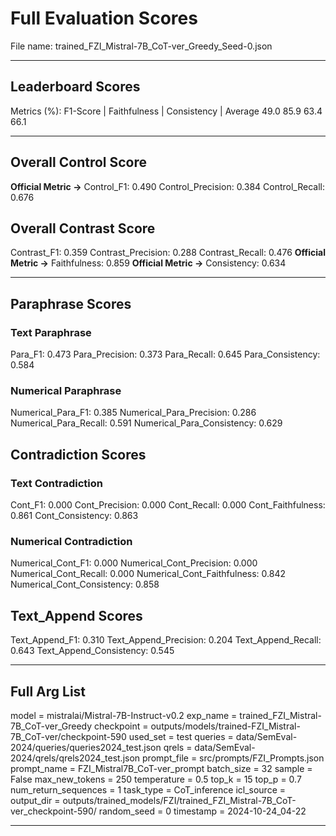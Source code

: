 # Full Evaluation Scores

File name: trained_FZI_Mistral-7B_CoT-ver_Greedy_Seed-0.json


---

## Leaderboard Scores

Metrics (%): F1-Score | Faithfulness | Consistency | Average
                49.0        85.9          63.4        66.1

---

## Overall Control Score

**Official Metric ->** Control_F1: 0.490
Control_Precision: 0.384
Control_Recall: 0.676

## Overall Contrast Score

Contrast_F1: 0.359
Contrast_Precision: 0.288
Contrast_Recall: 0.476
**Official Metric ->** Faithfulness: 0.859
**Official Metric ->** Consistency: 0.634

---


## Paraphrase Scores


### Text Paraphrase

Para_F1: 0.473
Para_Precision: 0.373
Para_Recall: 0.645
Para_Consistency: 0.584


### Numerical Paraphrase

Numerical_Para_F1: 0.385
Numerical_Para_Precision: 0.286
Numerical_Para_Recall: 0.591
Numerical_Para_Consistency: 0.629


## Contradiction Scores


### Text Contradiction

Cont_F1: 0.000
Cont_Precision: 0.000
Cont_Recall: 0.000
Cont_Faithfulness: 0.861
Cont_Consistency: 0.863


### Numerical Contradiction

Numerical_Cont_F1: 0.000
Numerical_Cont_Precision: 0.000
Numerical_Cont_Recall: 0.000
Numerical_Cont_Faithfulness: 0.842
Numerical_Cont_Consistency: 0.858


## Text_Append Scores

Text_Append_F1: 0.310
Text_Append_Precision: 0.204
Text_Append_Recall: 0.643
Text_Append_Consistency: 0.545

---

## Full Arg List

model = mistralai/Mistral-7B-Instruct-v0.2
exp_name = trained_FZI_Mistral-7B_CoT-ver_Greedy
checkpoint = outputs/models/trained-FZI_Mistral-7B_CoT-ver/checkpoint-590
used_set = test
queries = data/SemEval-2024/queries/queries2024_test.json
qrels = data/SemEval-2024/qrels/qrels2024_test.json
prompt_file = src/prompts/FZI_Prompts.json
prompt_name = FZI_Mistral7B_CoT-ver_prompt
batch_size = 32
sample = False
max_new_tokens = 250
temperature = 0.5
top_k = 15
top_p = 0.7
num_return_sequences = 1
task_type = CoT_inference
icl_source = 
output_dir = outputs/trained_models/FZI/trained_FZI_Mistral-7B_CoT-ver_checkpoint-590/
random_seed = 0
timestamp = 2024-10-24_04-22

---

